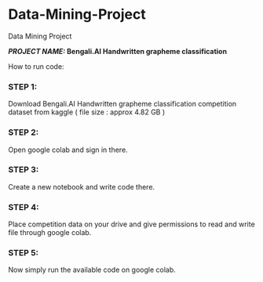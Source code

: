 # Data-Mining-Project
Data Mining Project

**_PROJECT NAME:_  Bengali.AI Handwritten grapheme classification**

How to run code: 

### STEP 1: 
Download Bengali.AI Handwritten grapheme classification competition dataset from kaggle ( file size : approx 4.82 GB )

### STEP 2: 
Open google colab and sign in there.

### STEP 3: 
Create a new notebook and write code there.

### STEP 4: 
Place competition data on your drive and give permissions to read and write file through google colab.

### STEP 5: 
Now simply run the available code on google colab.
